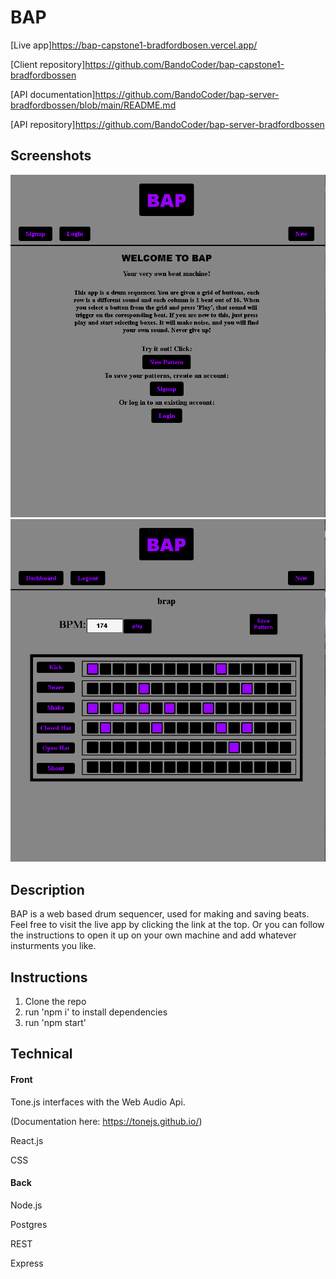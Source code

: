 # BAP

[Live app]https://bap-capstone1-bradfordbosen.vercel.app/

[Client repository]https://github.com/BandoCoder/bap-capstone1-bradfordbossen

[API documentation]https://github.com/BandoCoder/bap-server-bradfordbossen/blob/main/README.md

[API repository]https://github.com/BandoCoder/bap-server-bradfordbossen

## Screenshots

![Landing screenshot](./src/img/BAPscreenshot1.png)
![Sequencer screenshot](./src/img/BAPscreenshot2.png)

## Description

BAP is a web based drum sequencer, used for making and saving beats. Feel free to visit the live app by clicking the link at the top. Or you can follow the instructions to open it up on your own machine and add whatever insturments you like.

## Instructions

1. Clone the repo
2. run 'npm i' to install dependencies
3. run 'npm start'

## Technical

#### Front

Tone.js interfaces with the Web Audio Api.

(Documentation here: https://tonejs.github.io/)

React.js

CSS

#### Back

Node.js

Postgres

REST

Express
